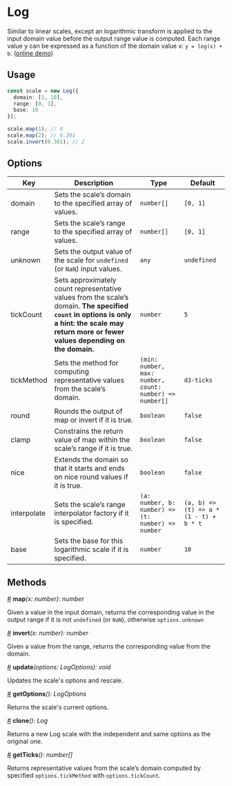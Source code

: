 # Log

Similar to linear scales, except an logarithmic transform is applied to the input domain value before the output range value is computed. Each range value y can be expressed as a function of the domain value x: `y = log(x) + b`. ([online demo](https://observablehq.com/@pearmini/antv-scale#log))

## Usage

```ts
const scale = new Log({
  domain: [1, 10],
  range: [0, 1],
  base: 10
});

scale.map(1); // 0
scale.map(2); // 0.301
scale.invert(0.301); // 2
```

## Options

| Key | Description | Type | Default|  
| ----| ----------- | -----| -------|
| domain | Sets the scale’s domain to the specified array of values. | `number[]` | `[0, 1]` |
| range | Sets the scale’s range to the specified array of values. | `number[]` | `[0, 1]` |
| unknown | Sets the output value of the scale for `undefined` (or `NaN`) input values. | `any` | `undefined` |
| tickCount | Sets approximately count representative values from the scale’s domain. **The specified `count` in options is only a hint: the scale may return more or fewer values depending on the domain.** | `number` | `5` |
| tickMethod | Sets the method for computing representative values from the scale’s domain. | `(min: number, max: number, count: number) => number[]` | `d3-ticks` |
| round | Rounds the output of map or invert if it is true. | `boolean` | `false` |
| clamp | Constrains the return value of map within the scale’s range if it is true. | `boolean` | `false` |
| nice | Extends the domain so that it starts and ends on nice round values if it is true. | `boolean` | `false` |
| interpolate | Sets the scale’s range interpolator factory if it is specified.  | `(a: number, b: number) => (t: number) => number` | `(a, b) => (t) => a * (1 - t) + b * t` |
| base | Sets the base for this logarithmic scale if it is specified. | `number` | `10` |

## Methods

<a name="log_map" href="#log_map">#</a> **map**<i>(x: number): number</i>

Given a value in the input domain, returns the corresponding value in the output range if it is not `undefined` (or `NaN`), otherwise `options.unknown`

<a name="log_invert" href="#log_invert">#</a> **invert**<i>(x: number): number</i>

Given a value from the range, returns the corresponding value from the domain.

<a name="log_update" href="#log_update">#</a> **update**<i>(options: LogOptions): void</i>

Updates the scale's options and rescale.

<a name="log_get_options" href="#log_get_options">#</a> **getOptions**<i>(): LogOptions</i>

Returns the scale's current options.

<a name="Log_clone" href="#Log_clone">#</a> **clone**<i>(): Log</i>

Returns a new Log scale with the independent and same options as the original one.

<a name="Log_get_ticks" href="#Log_get_ticks">#</a> **getTicks**<i>(): number[]</i>

Returns representative values from the scale’s domain computed by specified `options.tickMethod` with `options.tickCount`.
